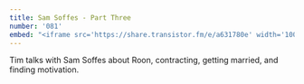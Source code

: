 ```yaml
---
title: Sam Soffes - Part Three
number: '081'
embed: "<iframe src='https://share.transistor.fm/e/a631780e' width='100%' height='180' frameborder='0' scrolling='no' seamless='true'></iframe>"
---
```

Tim talks with Sam Soffes about Roon, contracting, getting married, and finding motivation.
